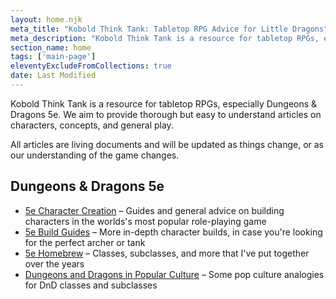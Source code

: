 ```yaml
---
layout: home.njk
meta_title: "Kobold Think Tank: Tabletop RPG Advice for Little Dragons"
meta_description: "Kobold Think Tank is a resource for tabletop RPGs, especially Dungeons &amp; Dragons 5e. We provide thorough but easy to understand articles on characters, concepts, and general play."
section_name: home
tags: ['main-page']
eleventyExcludeFromCollections: true
date: Last Modified
---
```


Kobold Think Tank is a resource for tabletop RPGs, especially Dungeons &amp; Dragons 5e. We aim to provide thorough but easy to understand articles on characters, concepts, and general play.

All articles are living documents and will be updated as things change, or as our understanding of the game changes.

## Dungeons &amp; Dragons 5e

* [5e Character Creation](/5e-character-creation/) &ndash; Guides and general advice on building characters in the worlds's most popular role-playing game
* [5e Build Guides](/5e-build-guides) &ndash; More in-depth character builds, in case you're looking for the perfect archer or tank
* [5e Homebrew](/5e-homebrew/) &ndash; Classes, subclasses, and more that I've put together over the years
* [Dungeons and Dragons in Popular Culture](/dnd-in-pop-culture/) &ndash; Some pop culture analogies for DnD classes and subclasses